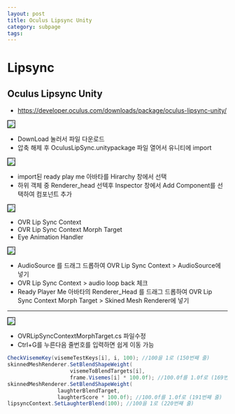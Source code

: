 ```yaml
---
layout: post
title: Oculus Lipsync Unity
category: subpage
tags: 
---
```


# Lipsync

## Oculus Lipsync Unity
* <https://developer.oculus.com/downloads/package/oculus-lipsync-unity/>

<img style='border:solid 1px black;' src="https://image.onethelab.com/resized/1722782561.jpg" />

* DownLoad 눌러서 파일 다운로드
* 압축 해제 후 OculusLipSync.unitypackage 파일 열어서 유니티에 import

<img style='border:solid 1px black;' src="https://image.onethelab.com/resized/1722785880.jpg" />

* import된 ready play me 아바타를 Hirarchy 창에서 선택
* 하위 객체 중 Renderer_head 선텍후 Inspector 창에서 Add Component를 선택하여 컴포넌트 추가
  
<img style='border:solid 1px black;' src="https://image.onethelab.com/resized/1722786084.jpg" />

* OVR Lip Sync Context
* OVR Lip Sync Context Morph Target
* Eye Animation Handler

<img style='border:solid 1px black;' src="https://image.onethelab.com/resized/1722788450.jpg" />

* AudioSource 를 드래그 드롭하여 OVR Lip Sync Context > AudioSource에 넣기
* OVR Lip Sync Context > audio loop back 체크
* Ready Player Me 아바타의 Renderer_Head 를 드래그 드롭하여 OVR Lip Sync Context Morph Target > Skined Mesh Renderer에 넣기

---

<img style='border:solid 1px black;' src="https://image.onethelab.com/resized/1722788941.jpg" />

* OVRLipSyncContextMorphTarget.cs 파일수정
* Ctrl+G를 누른다음 줄번호를 입력하면 쉽게 이동 가능

```c#
CheckVisemeKey(visemeTestKeys[i], i, 100); //100을 1로 (150번째 줄)
skinnedMeshRenderer.SetBlendShapeWeight(
                    visemeToBlendTargets[i],
                    frame.Visemes[i] * 100.0f); //100.0f를 1.0f로 (169번째 줄)
skinnedMeshRenderer.SetBlendShapeWeight(
                laughterBlendTarget,
                laughterScore * 100.0f); //100.0f를 1.0f로 (191번째 줄)
lipsyncContext.SetLaughterBlend(100); //100을 1로 (220번째 줄)
```